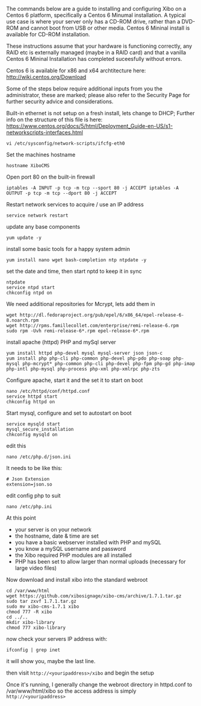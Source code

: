 The commands below are a guide to installing and configuring Xibo on a Centos 6 platform, specifically a Centos 6 Minumal installation.  A typical use case is where your server only has a CD-ROM drive, rather than a DVD-ROM and cannot boot from USB or other media.  Centos 6 Mininal install is available for CD-ROM installation.

These instructions assume that your hardware is functioning correctly, any RAID etc is externally managed (maybe in a RAID card) and that a vanilla Centos 6 Mininal Installation has completed suceesfully without errors.

Centos 6 is available for x86 and x64 archtitecture here: http://wiki.centos.org/Download

Some of the steps below require additional inputs from you the administrator, these are marked; please also refer to the Security Page for further security advice and considerations.

Built-in ethernet is not setup on a fresh install, lets change to DHCP;
Further info on the structure of this file is here: https://www.centos.org/docs/5/html/Deployment_Guide-en-US/s1-networkscripts-interfaces.html
```
vi /etc/sysconfig/network-scripts/ifcfg-eth0
```
Set the machines hostname
```
hostname XiboCMS
```

Open port 80 on the built-in firewall
```
iptables -A INPUT -p tcp -m tcp --sport 80 -j ACCEPT iptables -A OUTPUT -p tcp -m tcp --dport 80 -j ACCEPT 
```

Restart network services to acquire / use an IP address
```
service network restart
```

update any base components
```
yum update -y
```
install some basic tools for a happy system admin
```
yum install nano wget bash-completion ntp ntpdate -y
```
set the date and time, then start nptd to keep it in sync
```
ntpdate
service ntpd start
chkconfig ntpd on
```
We need additional repositories for Mcrypt, lets add them in
```
wget http://dl.fedoraproject.org/pub/epel/6/x86_64/epel-release-6-8.noarch.rpm
wget http://rpms.famillecollet.com/enterprise/remi-release-6.rpm
sudo rpm -Uvh remi-release-6*.rpm epel-release-6*.rpm
```
install apache (httpd) PHP and mySql server
```
yum install httpd php-devel mysql mysql-server json json-c
yum install php php-cli php-common php-devel php-pdo php-soap php-mysql php-mcrypt* php-common php-cli php-devel php-fpm php-gd php-imap php-intl php-mysql php-process php-xml php-xmlrpc php-zts
```
Configure apache, start it and the set it to start on boot
```
nano /etc/httpd/conf/httpd.conf
service httpd start
chkconfig httpd on
```

Start mysql, configure and set to autostart on boot
```
service mysqld start
mysql_secure_installation
chkconfig mysqld on
```
edit this
```
nano /etc/php.d/json.ini
```
It needs to be like this:
```
# Json Extension
extension=json.so
```

edit config php to suit
```
nano /etc/php.ini
```

At this point
+ your server is on your network  
+ the hostname, date & time are set
+ you have a basic webserver installed with PHP and mySQL
+ you know a mySQL username and password
+ the Xibo required PHP modules are all installed
+ PHP has been set to allow larger than normal uploads (necessary for large video files)  

Now download and install xibo into the standard webroot
```
cd /var/www/html
wget https://github.com/xibosignage/xibo-cms/archive/1.7.1.tar.gz
sudo tar zxvf 1.7.1.tar.gz
sudo mv xibo-cms-1.7.1 xibo
chmod 777 -R xibo
cd ../..
mkdir xibo-library
chmod 777 xibo-library
```

now check your servers IP address with:
```
ifconfig | grep inet
```
it will show you, maybe the last line.

then visit `http://<youripaddress>/xibo`
and begin the setup

Once it's running, I generally change the webroot directory in httpd.conf to /var/www/html/xibo so the access address is simply `http://<youripaddress>`
